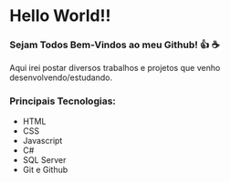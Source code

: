 # Hello World!!

### Sejam Todos Bem-Vindos ao meu Github! :+1: :coffee:
Aqui irei postar diversos trabalhos e projetos que venho desenvolvendo/estudando.

### Principais Tecnologias:

- HTML
- CSS
- Javascript
- C#
- SQL Server
- Git e Github

